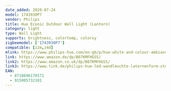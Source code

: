 ```yaml
---
date_added: 2020-07-24
model: 1743930P7
vendor: Philips
title: Hue Econic Outdoor Wall Light (Lantern)
category: light
type: Wall Light
supports: brightness, colortemp, colorxy
zigbeemodel: ['1743930P7']
compatible: [z2m,z4d]
mlink: https://www.philips-hue.com/en-gb/p/hue-white-and-colour-ambiance-econic-outdoor-wall-light/1743930P7
link: https://www.amazon.de/dp/B07KMFHGSS/
link2: https://www.amazon.co.uk/dp/B07KMFHGSS/
link3: https://www.tink.de/philips-hue-led-wandleuchte-laternenform-stehend-econic
EAN: 
  - 8718696170571
  - 915005732101
---
```

